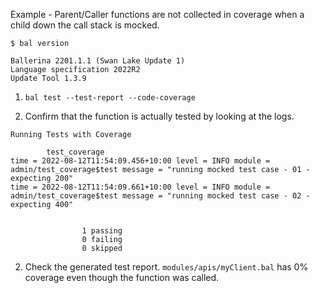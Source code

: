 Example - Parent/Caller functions are not collected in coverage when a child down the call stack is mocked.

```
$ bal version

Ballerina 2201.1.1 (Swan Lake Update 1)
Language specification 2022R2
Update Tool 1.3.9
```

1. `bal test --test-report --code-coverage` 

2. Confirm that the function is actually tested by looking at the logs.
```log
Running Tests with Coverage

        test_coverage
time = 2022-08-12T11:54:09.456+10:00 level = INFO module = admin/test_coverage$test message = "running mocked test case - 01 - expecting 200"
time = 2022-08-12T11:54:09.661+10:00 level = INFO module = admin/test_coverage$test message = "running mocked test case - 02 - expecting 400"


                1 passing
                0 failing
                0 skipped
```

2. Check the generated test report. `modules/apis/myClient.bal` has 0% coverage even though the function was called.
